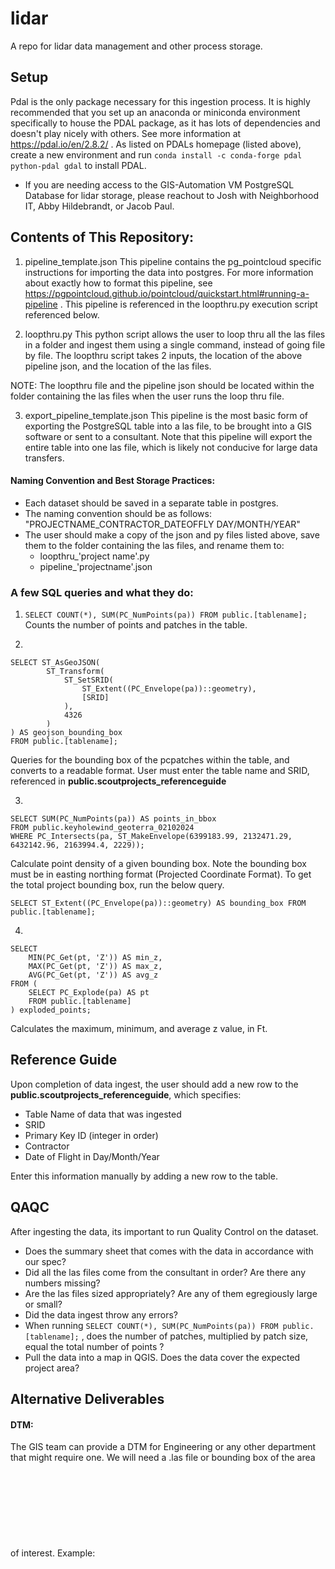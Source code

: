 # lidar
A repo for lidar data management and other process storage. 


## Setup 
Pdal is the only package necessary for this ingestion process. It is highly recommended that you set up an anaconda or miniconda environment specifically to house the PDAL package, as it has lots of dependencies and doesn't play nicely with others. See more information at https://pdal.io/en/2.8.2/ . 
As listed on PDALs homepage (listed above), create a new environment and run `conda install -c conda-forge pdal python-pdal gdal` to install PDAL. 

 - If you are needing access to the GIS-Automation VM PostgreSQL Database for lidar storage, please reachout to Josh with Neighborhood IT, Abby Hildebrandt, or Jacob Paul.

## Contents of This Repository: 

1. pipeline_template.json
    This pipeline contains the pg_pointcloud specific instructions for importing the data into postgres. For more information about exactly how to format this pipeline, see https://pgpointcloud.github.io/pointcloud/quickstart.html#running-a-pipeline . This pipeline is referenced in the loopthru.py execution script referenced below. 

2. loopthru.py
    This python script allows the user to loop thru all the las files in a folder and ingest them using a single command, instead of going file by file. The loopthru script takes 2 inputs, the location of the above pipeline json, and the location of the las files.

NOTE: The loopthru file and the pipeline json should be located within the folder containing the las files when the user runs the loop thru file.

3. export_pipeline_template.json
    This pipeline is the most basic form of exporting the PostgreSQL table into a las file, to be brought into a GIS software or sent to a consultant. Note that this pipeline will export the entire table into one las file, which is likely not conducive for large data transfers. 
 

#### Naming Convention and Best Storage Practices: 
    
- Each dataset should be saved in a separate table in postgres. 
- The naming convention should be as follows: "PROJECTNAME_CONTRACTOR_DATEOFFLY DAY/MONTH/YEAR"
- The user should make a copy of the json and py files listed above, save them to the folder containing the las files, and rename them to: 
    - loopthru_'project name'.py 
    - pipeline_'projectname'.json

### A few SQL queries and what they do: 

1. `SELECT COUNT(*), SUM(PC_NumPoints(pa)) FROM public.[tablename];` 
    Counts the number of points and patches in the table. 
    
2. 
``` 
SELECT ST_AsGeoJSON(
        ST_Transform(
            ST_SetSRID(
                ST_Extent((PC_Envelope(pa))::geometry), 
                [SRID] 
            ),
            4326
        )
) AS geojson_bounding_box
FROM public.[tablename];
``` 
Queries for the bounding box of the pcpatches within the table, and converts to a readable format. User must enter the table name and SRID, referenced in **public.scoutprojects_referenceguide** 

3. 
```
SELECT SUM(PC_NumPoints(pa)) AS points_in_bbox
FROM public.keyholewind_geoterra_02102024
WHERE PC_Intersects(pa, ST_MakeEnvelope(6399183.99, 2132471.29, 6432142.96, 2163994.4, 2229));
``` 
Calculate point density of a given bounding box. Note the bounding box must be in easting northing format (Projected Coordinate Format). To get the total project bounding box, run the below query. 

```
SELECT ST_Extent((PC_Envelope(pa))::geometry) AS bounding_box FROM public.[tablename];
```
4. 
``` 
SELECT 
    MIN(PC_Get(pt, 'Z')) AS min_z,
    MAX(PC_Get(pt, 'Z')) AS max_z,
    AVG(PC_Get(pt, 'Z')) AS avg_z
FROM (
    SELECT PC_Explode(pa) AS pt
    FROM public.[tablename]
) exploded_points;
```
Calculates the maximum, minimum, and average z value, in Ft. 

## Reference Guide
Upon completion of data ingest, the user should add a new row to the **public.scoutprojects_referenceguide**, which specifies: 
- Table Name of data that was ingested 
- SRID
- Primary Key ID (integer in order)
- Contractor 
- Date of Flight in Day/Month/Year

Enter this information manually by adding a new row to the table. 

## QAQC 

After ingesting the data, its important to run Quality Control on the dataset.
- Does the summary sheet that comes with the data in accordance with our spec?  
- Did all the las files come from the consultant in order? Are there any numbers missing? 
- Are the las files sized appropriately? Are any of them egregiously large or small? 
- Did the data ingest throw any errors? 
- When running `SELECT COUNT(*), SUM(PC_NumPoints(pa)) FROM public.[tablename];` , does the number of patches, multiplied by patch size, equal the total number of points ? 
- Pull the data into a map in QGIS. Does the data cover the expected project area? 


## Alternative Deliverables 

#### DTM: 
The GIS team can provide a DTM for Engineering or any other department that might require one. We will need a .las file or bounding box of the area of interest. 
Example: 
![Alt text](C:\Users\AbbyHildebrandt\Documents\repos\lidar\README.md)
